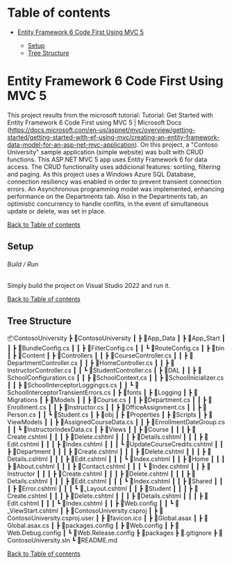 # <a name="top">Table of contents 

* [Entity Framework 6 Code First Using MVC 5](#description)

	* [Setup](#setup)
	* [Tree Structure](#structure)

# <a name="description">Entity Framework 6 Code First Using MVC 5

This project results from the microsoft tutorial: Tutorial: Get Started with Entity Framework 6 Code First using MVC 5 | Microsoft Docs (https://docs.microsoft.com/en-us/aspnet/mvc/overview/getting-started/getting-started-with-ef-using-mvc/creating-an-entity-framework-data-model-for-an-asp-net-mvc-application).
On this project, a "Contoso University" sample application (simple website) was built with CRUD functions.
This ASP.NET MVC 5 app uses Entity Framework 6 for data access. 
The CRUD functionality uses addicional features: sortiing, filtering and paging.
As this project uses a Windows Azure SQL Database, connection resiliency was enabled in order to prevent transient connection errors.
An Asynchronous programming model was implemented, enhancing performance on the Departments tab.
Also in the Departments tab, an optimistic concurrency to handle conflits, in the event of simultaneous update or delete, was set in place.

[Back to Table of contents](#top)


## <a name="setup">Setup

###### Build / Run

Simply build the project on Visual Studio 2022 and run it.

[Back to Table of contents](#top)


## <a name="structure">Tree Structure


📦ContosoUniversity
 ┣ 📂ContosoUniversity
 ┃ ┣ 📂App_Data
 ┃ ┣ 📂App_Start
 ┃ ┃ ┣ 📜BundleConfig.cs
 ┃ ┃ ┣ 📜FilterConfig.cs
 ┃ ┃ ┗ 📜RouteConfig.cs
 ┃ ┣ 📂bin
 ┃ ┣ 📂Content
 ┃ ┣ 📂Controllers
 ┃ ┃ ┣ 📜CourseController.cs
 ┃ ┃ ┣ 📜DepartmentController.cs
 ┃ ┃ ┣ 📜HomeController.cs
 ┃ ┃ ┣ 📜InstructorController.cs
 ┃ ┃ ┗ 📜StudentController.cs
 ┃ ┣ 📂DAL
 ┃ ┃ ┣ 📜SchoolConfiguration.cs
 ┃ ┃ ┣ 📜SchoolContext.cs
 ┃ ┃ ┣ 📜SchoolInicializer.cs
 ┃ ┃ ┣ 📜SchoolInterceptorLoggingcs.cs
 ┃ ┃ ┗ 📜SchoolInterceptorTransientErrors.cs
 ┃ ┣ 📂fonts
 ┃ ┣ 📂Logging
 ┃ ┣ 📂Migrations
 ┃ ┣ 📂Models
 ┃ ┃ ┣ 📜Course.cs
 ┃ ┃ ┣ 📜Department.cs
 ┃ ┃ ┣ 📜Enrollment.cs
 ┃ ┃ ┣ 📜Instructor.cs
 ┃ ┃ ┣ 📜OfficeAssignment.cs
 ┃ ┃ ┣ 📜Person.cs
 ┃ ┃ ┗ 📜Student.cs
 ┃ ┣ 📂obj
 ┃ ┣ 📂Properties
 ┃ ┣ 📂Scripts
 ┃ ┣ 📂ViewModels
 ┃ ┃ ┣ 📜AssignedCourseData.cs
 ┃ ┃ ┣ 📜EnrollmentDateGroup.cs
 ┃ ┃ ┗ 📜InstructorIndexData.cs
 ┃ ┣ 📂Views
 ┃ ┃ ┣ 📂Course
 ┃ ┃ ┃ ┣ 📜Create.cshtml
 ┃ ┃ ┃ ┣ 📜Delete.cshtml
 ┃ ┃ ┃ ┣ 📜Details.cshtml
 ┃ ┃ ┃ ┣ 📜Edit.cshtml
 ┃ ┃ ┃ ┣ 📜Index.cshtml
 ┃ ┃ ┃ ┗ 📜UpdateCourseCredits.cshtml
 ┃ ┃ ┣ 📂Department
 ┃ ┃ ┃ ┣ 📜Create.cshtml
 ┃ ┃ ┃ ┣ 📜Delete.cshtml
 ┃ ┃ ┃ ┣ 📜Details.cshtml
 ┃ ┃ ┃ ┣ 📜Edit.cshtml
 ┃ ┃ ┃ ┗ 📜Index.cshtml
 ┃ ┃ ┣ 📂Home
 ┃ ┃ ┃ ┣ 📜About.cshtml
 ┃ ┃ ┃ ┣ 📜Contact.cshtml
 ┃ ┃ ┃ ┗ 📜Index.cshtml
 ┃ ┃ ┣ 📂Instructor
 ┃ ┃ ┃ ┣ 📜Create.cshtml
 ┃ ┃ ┃ ┣ 📜Delete.cshtml
 ┃ ┃ ┃ ┣ 📜Details.cshtml
 ┃ ┃ ┃ ┣ 📜Edit.cshtml
 ┃ ┃ ┃ ┗ 📜Index.cshtml
 ┃ ┃ ┣ 📂Shared
 ┃ ┃ ┃ ┣ 📜Error.cshtml
 ┃ ┃ ┃ ┗ 📜_Layout.cshtml
 ┃ ┃ ┣ 📂Student
 ┃ ┃ ┃ ┣ 📜Create.cshtml
 ┃ ┃ ┃ ┣ 📜Delete.cshtml
 ┃ ┃ ┃ ┣ 📜Details.cshtml
 ┃ ┃ ┃ ┣ 📜Edit.cshtml
 ┃ ┃ ┃ ┗ 📜Index.cshtml
 ┃ ┃ ┣ 📜Web.config
 ┃ ┃ ┗ 📜_ViewStart.cshtml
 ┃ ┣ 📜ContosoUniversity.csproj
 ┃ ┣ 📜ContosoUniversity.csproj.user
 ┃ ┣ 📜favicon.ico
 ┃ ┣ 📜Global.asax
 ┃ ┣ 📜Global.asax.cs
 ┃ ┣ 📜packages.config
 ┃ ┣ 📜Web.config
 ┃ ┣ 📜Web.Debug.config
 ┃ ┗ 📜Web.Release.config
 ┣ 📂packages
 ┣ 📜.gitignore
 ┣ 📜ContosoUniversity.sln
 ┗ 📜README.md

[Back to Table of contents](#top)




